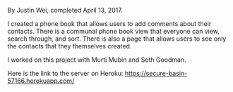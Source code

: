 By Justin Wei, completed April 13, 2017.

I created a phone book that allows users to add comments about their contacts.
There is a communal phone book view that everyone can view, search through, and sort.
There is also a page that allows users to see only the contacts that they themselves created.

I worked on this project with Murti Mubin and Seth Goodman.

Here is the link to the server on Heroku: https://secure-basin-57166.herokuapp.com/
